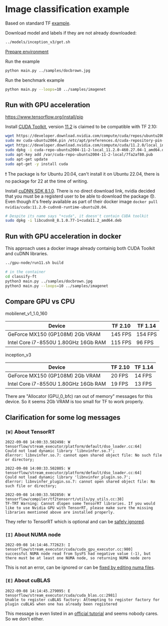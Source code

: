 # Image classification example

Based on standard TF [example](https://github.com/tensorflow/tensorflow/blob/master/tensorflow/examples/label_image/label_image.py).

Download model and labels if they are not already downloaded:

```bash
../models/inception_v3/get.sh
```

[Prepare environment](../README.md#prepare-python-3-8)

Run the example

```bash
python main.py ../samples/docbrown.jpg
```

Run the benchmark example

```bash
python main.py --loops=10 ../samples/imagenet
```

## Run with GPU acceleration

https://www.tensorflow.org/install/pip

Install [CUDA Toolkit](https://developer.nvidia.com/cuda-toolkit-archive), version [11.2](https://developer.nvidia.com/cuda-11.2.0-download-archive?target_os=Linux&target_arch=x86_64&target_distro=Ubuntu&target_version=2004&target_type=deblocal) is claimed to be compatible with TF 2.10:

```bash
wget https://developer.download.nvidia.com/compute/cuda/repos/ubuntu2004/x86_64/cuda-ubuntu2004.pin
sudo mv cuda-ubuntu2004.pin /etc/apt/preferences.d/cuda-repository-pin-600
wget https://developer.download.nvidia.com/compute/cuda/11.2.0/local_installers/cuda-repo-ubuntu2004-11-2-local_11.2.0-460.27.04-1_amd64.deb
sudo dpkg -i cuda-repo-ubuntu2004-11-2-local_11.2.0-460.27.04-1_amd64.deb
sudo apt-key add /var/cuda-repo-ubuntu2004-11-2-local/7fa2af80.pub
sudo apt-get update
sudo apt-get -y install cuda
```

:exclamation: The package is for Ubuntu 20.04, can't install it on Ubuntu 22.04, there is no package for 22 at the time of writing.

Install [cuDNN SDK 8.1.0](https://developer.nvidia.com/cudnn). There is no direct download link, nvidia decided that you must be a registerd user to be able to download the package :disappointed:. Even though it's freely available as part of their docker image `docker pull nvidia/cuda:11.2.0-cudnn8-runtime-ubuntu20.04`.

```bash
# Despite its name says "+cuda", it doesn't contain CUDA toolkit
sudo dpkg -i libcudnn8_8.1.0.77-1+cuda11.2_amd64.deb
```

## Run with GPU acceleration in docker

This approach uses a docker image already containig both CUDA Toolkit and cuDNN libraries.

```bash
../gpu-node/run11.sh build

# in the container
cd classify-ft
python3 main.py ../samples/docbrown.jpg
python3 main.py --loops=10 ../samples/imagenet
```

## Compare GPU vs CPU

mobilenet_v1_1.0_160

| Device                               | TF 2.10 | TF 1.14 |
|--------------------------------------|---------|---------|
| GeForce MX150 (GP108M) 2Gb VRAM      | 145 FPS | 154 FPS |
| Intel Core i7-8550U 1.80GHz 16Gb RAM | 115 FPS | 96 FPS  |

inception_v3

| Device                               | TF 2.10 | TF 1.14 |
|--------------------------------------|---------|---------|
| GeForce MX150 (GP108M) 2Gb VRAM      | 20 FPS  | 14 FPS  |
| Intel Core i7-8550U 1.80GHz 16Gb RAM | 19 FPS  | 13 FPS  |

There are "Allocator (GPU_0_bfc) ran out of memory" messages for this device. So it seems 2Gb VRAM is too small for TF to work properly.

## Clarification for some log messages

### `[W]` About TensorRT

```log
2022-09-08 14:00:33.502498: W tensorflow/stream_executor/platform/default/dso_loader.cc:64]
Could not load dynamic library 'libnvinfer.so.7';
dlerror: libnvinfer.so.7: cannot open shared object file: No such file or directory;

2022-09-08 14:00:33.502805: W tensorflow/stream_executor/platform/default/dso_loader.cc:64]
Could not load dynamic library 'libnvinfer_plugin.so.7';
dlerror: libnvinfer_plugin.so.7: cannot open shared object file: No such file or directory;

2022-09-08 14:00:33.502850: W tensorflow/compiler/tf2tensorrt/utils/py_utils.cc:38]
TF-TRT Warning: Cannot dlopen some TensorRT libraries. If you would like to use Nvidia GPU with TensorRT, please make sure the missing libraries mentioned above are installed properly.
```

They refer to TensorRT which is optional and can be [safely ignored](https://stackoverflow.com/questions/60368298/could-not-load-dynamic-library-libnvinfer-so-6).

### `[I]` About NUMA node

```log
2022-09-08 14:14:46.772623: I tensorflow/stream_executor/cuda/cuda_gpu_executor.cc:980]
successful NUMA node read from SysFS had negative value (-1), but there must be at least one NUMA node, so returning NUMA node zero
```

This is not an error, can be ignored or can be [fixed by editing numa files](https://stackoverflow.com/questions/44232898/memoryerror-in-tensorflow-and-successful-numa-node-read-from-sysfs-had-negativ).

### `[E]` About cuBLAS

```log
2022-09-08 14:14:45.279095: E tensorflow/stream_executor/cuda/cuda_blas.cc:2981]
Unable to register cuBLAS factory: Attempting to register factory for plugin cuBLAS when one has already been registered
```

This message is even listed in an [official tutorial](https://www.tensorflow.org/tutorials/distribute/multi_worker_with_keras) and seems nobody cares. So we don't either.
